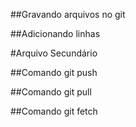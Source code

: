 ##Gravando arquivos no git

##Adicionando linhas 

#Arquivo Secundário

##Comando git push

##Comando git pull

##Comando git fetch
